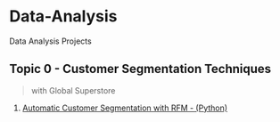 # Data-Analysis
Data Analysis Projects

## Topic 0 - Customer Segmentation Techniques 
> with Global Superstore

1) [Automatic Customer Segmentation with RFM - (Python)]() 
